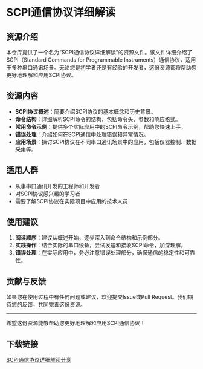 # SCPI通信协议详细解读

## 资源介绍

本仓库提供了一个名为“SCPI通信协议详细解读”的资源文件。该文件详细介绍了SCPI（Standard Commands for Programmable Instruments）通信协议，适用于多种串口通讯场景。无论您是初学者还是有经验的开发者，这份资源都将帮助您更好地理解和应用SCPI协议。

## 资源内容

- **SCPI协议概述**：简要介绍SCPI协议的基本概念和历史背景。
- **命令结构**：详细解析SCPI命令的结构，包括命令头、参数和响应格式。
- **常用命令示例**：提供多个实际应用中的SCPI命令示例，帮助您快速上手。
- **错误处理**：介绍如何在SCPI通信中处理错误和异常情况。
- **应用场景**：探讨SCPI协议在不同串口通讯场景中的应用，包括仪器控制、数据采集等。

## 适用人群

- 从事串口通讯开发的工程师和开发者
- 对SCPI协议感兴趣的学习者
- 需要了解SCPI协议在实际项目中应用的技术人员

## 使用建议

1. **阅读顺序**：建议从概述开始，逐步深入到命令结构和示例部分。
2. **实践操作**：结合实际的串口设备，尝试发送和接收SCPI命令，加深理解。
3. **错误处理**：在实际应用中，务必注意错误处理部分，确保通信的稳定性和可靠性。

## 贡献与反馈

如果您在使用过程中有任何问题或建议，欢迎提交Issue或Pull Request。我们期待您的反馈，共同完善这份资源。

---

希望这份资源能够帮助您更好地理解和应用SCPI通信协议！

## 下载链接

[SCPI通信协议详细解读分享](https://pan.quark.cn/s/f471156e2f55)